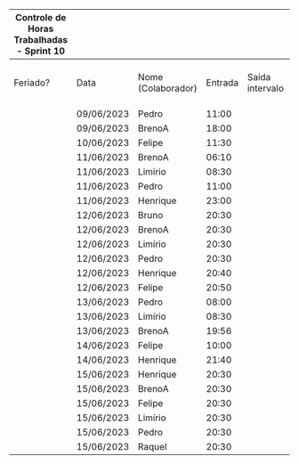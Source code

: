 | Controle de Horas Trabalhadas - Sprint 10 |  |  |  |  |  |  |  |  |  |  |
| --- | --- | --- | --- | --- | --- | --- | --- | --- | --- | --- |
| Feriado? | Data | Nome (Colaborador) | Entrada | Saída intervalo | Retorno intervalo | Saída | Total horas |  | Nome (Colaborador) | Total horas do sprint |
|  | 09/06/2023 | Pedro | 11:00 |  |  | 12:00 | 1:00:00 |  | BrenoA | 07:26 |
|  | 09/06/2023 | BrenoA | 18:00 |  |  | 20:00 | 2:00:00 |  | Bruno | 01:00 |
|  | 10/06/2023 | Felipe | 11:30 |  |  | 12:30 | 1:00:00 |  | Felipe | 04:00 |
|  | 11/06/2023 | BrenoA | 06:10 |  |  | 07:42 | 1:32:00 |  | Henrique | 04:58 |
|  | 11/06/2023 | Limírio | 08:30 |  |  | 09:50 | 1:20:00 |  | Limírio | 06:10 |
|  | 11/06/2023 | Pedro | 11:00 |  |  | 12:00 | 1:00:00 |  | Pedro | 04:00 |
|  | 11/06/2023 | Henrique | 23:00 |  |  | 23:54 | 0:54:00 |  | Raquel | 00:20 |
|  | 12/06/2023 | Bruno | 20:30 |  |  | 21:30 | 1:00:00 |  |  |  |
|  | 12/06/2023 | BrenoA | 20:30 |  |  | 22:00 | 1:30:00 |  |  |  |
|  | 12/06/2023 | Limírio | 20:30 |  |  | 22:00 | 1:30:00 |  |  |  |
|  | 12/06/2023 | Pedro | 20:30 |  |  | 21:10 | 0:40:00 |  |  |  |
|  | 12/06/2023 | Henrique | 20:40 |  |  | 23:50 | 3:10:00 |  |  |  |
|  | 12/06/2023 | Felipe | 20:50 |  |  | 22:00 | 1:10:00 |  |  |  |
|  | 13/06/2023 | Pedro | 08:00 |  |  | 09:00 | 1:00:00 |  |  |  |
|  | 13/06/2023 | Limírio | 08:30 |  |  | 11:30 | 3:00:00 |  |  |  |
|  | 13/06/2023 | BrenoA | 19:56 |  |  | 22:00 | 2:04:00 |  |  |  |
|  | 14/06/2023 | Felipe | 10:00 |  |  | 11:30 | 1:30:00 |  |  |  |
|  | 14/06/2023 | Henrique | 21:40 |  |  | 22:14 | 0:34:00 |  |  |  |
|  | 15/06/2023 | Henrique | 20:30 |  |  | 20:50 | 0:20:00 |  |  |  |
|  | 15/06/2023 | BrenoA | 20:30 |  |  | 20:50 | 0:20:00 |  |  |  |
|  | 15/06/2023 | Felipe | 20:30 |  |  | 20:50 | 0:20:00 |  |  |  |
|  | 15/06/2023 | Limírio | 20:30 |  |  | 20:50 | 0:20:00 |  |  |  |
|  | 15/06/2023 | Pedro | 20:30 |  |  | 20:50 | 0:20:00 |  |  |  |
|  | 15/06/2023 | Raquel | 20:30 |  |  | 20:50 | 0:20:00 |  |  |  |
